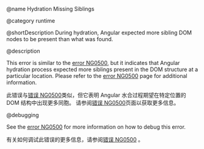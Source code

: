 @name Hydration Missing Siblings

@category runtime

@shortDescription During hydration, Angular expected more sibling DOM nodes to be present than what was found.

@description

This error is similar to the [error NG0500](errors/NG0500), but it indicates that Angular hydration process expected more siblings present in the DOM structure at a particular location. Please refer to the [error NG0500](errors/NG0500) page for additional information.

此错误与[错误 NG0500](errors/NG0500)类似，但它表明 Angular 水合过程期望在特定位置的 DOM 结构中出现更多同胞。 请参阅[错误 NG0500](errors/NG0500)页面以获取更多信息。

@debugging

See the [error NG0500](errors/NG0500) for more information on how to debug this error.

有关如何调试此错误的更多信息，请参阅[错误 NG0500](errors/NG0500) 。
